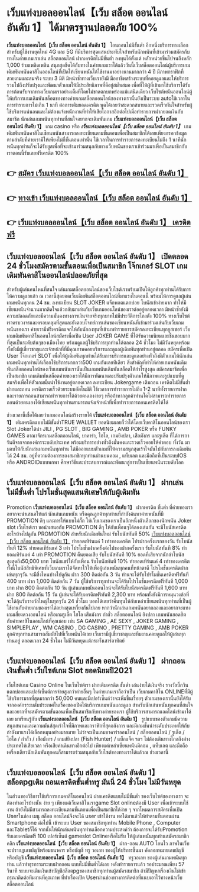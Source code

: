 # เว็บแท่งบอลออนไลน์【เว็บ สล็อต ออนไลน์ อันดับ 1】  ได้มาตรฐานปลอดภัย 100%

**เว็บแท่งบอลออนไลน์【เว็บ สล็อต ออนไลน์ อันดับ 1】** โอนถอนไม่มีขั้นต่ำ  อีกหนึ่งบริการทางเลือกสำหรับผู้ใช้งานยุคใหม่ 4G และ 5G ที่มีบริการสุดแสนประทับใจสำหรับนักพนันที่เข้ามาร่วมสมัครกับทางในค่ายเกมเราเล่น สล็อตออนไลน์ ฝากเครดิตไม่มีขั้นต่ำ ลงทุนได้ตั้งแต่ หลักหน่วยขึ้นไปจนถึงหลัก 1,000 ร่วมเพลิดเพลิน สนุกสุดขีดได้กับทางในค่ายเกมเราได้แล้ววันนี้เว็บสล็อตออนไลน์ผู้บริการเกมเดิมพันพนันคาสิโนออนไลน์ที่เปิดให้เซียนพนันได้ใช้งานมาอย่างนานมากกว่า 4 ปี มีภาพกราฟิกที่สวยงามและสมจริง ระบบ 3 มิติ
มิหนำซ้ำทางเว็บเรายังมี มืออาชีพสร้างระบบที่คอยดูแลและให้บริการ  รวมไปถึงปรับปรุงและพัฒนาตัวเกมให้มีประสิทธิภาพที่ดีอยู่สม่ำเสมอ เพื่อที่ให้ผู้ที่เข้ามาใช้บริการได้รับการต้อนรับจากทางเว็บเกมเราอย่างเต็มที่โดยไม่ขาดตกบกพร่องแม้แต่นิดเดียว เว็บไซต์พนันออนไลน์ผู้ให้บริการเกมเดิมพันสล็อตของทางค่ายเกมสล็อตออนไลน์ของทางเรานั้นยังเป็นระบบ autoใช้เวลาในการทำรายการไม่เกิน 1 นาที ต่อการเติมยอดเครดิต พูดได้เลยว่าสะดวกสบายและรวดเร็วทันใจสำหรับผู้ใช้บริการแน่นอนและไม่ต้องแจ้งพนักงานที่ทำให้เสียโอกาสอีกต่อไปเมื่อทำรายการฝากยอดเงินกับสมาชิก
นักเล่นเกมพนันทุกท่านที่สนใจอยากจะเดิมพันเกม **เว็บแท่งบอลออนไลน์【เว็บ สล็อต ออนไลน์ อันดับ 1】** เกม casino  หรือ ***เว็บแท่งบอลออนไลน์【เว็บ สล็อต ออนไลน์ อันดับ 1】*** เกมเดิมพันพนันคาสิโนเซียนพนันสามารถลงทะเบียนตามขั้นตอนเพื่อเป็นสมาชิกได้เลยเพียงกรอกข้อมูลตามลำดับที่ค่ายเรามีให้เพียงไม่กี่ขั้นตอนเท่านั้น ใช้เวลาในการทำรายการลงทะเบียนไม่ถึง 1 นาทีนักพนันทุกท่านก็จะได้รับยูสเพื่อที่จะเข้ามาร่วมสนุกกับทางเว็บพนันของเราเข้าร่วมมาเพื่อเป็นสมาชิกกับเราตอนนี้รับเลยฟรีเครดิต 100%

## 👉 [สมัคร เว็บแท่งบอลออนไลน์【เว็บ สล็อต ออนไลน์ อันดับ 1】](https://archa888.com/)
## 👉 [ทางเข้า เว็บแท่งบอลออนไลน์【เว็บ สล็อต ออนไลน์ อันดับ 1】](https://archa888.com/)
## 👉 [เว็บแท่งบอลออนไลน์【เว็บ สล็อต ออนไลน์ อันดับ 1】 เครดิตฟรี](https://archa888.com/)

## เว็บแท่งบอลออนไลน์【เว็บ สล็อต ออนไลน์ อันดับ 1】 เปิดตลอด  24 ชั่วโมงสมัครตามขั้นตอนเพื่อเป็นสมาชิก โจ๊กเกอร์ SLOT เกมเดิมพันคาสิโนออนไลน์ปลอดภัยที่สุด

สำหรับผู้เล่นคนไหนที่สนใจ เล่นเกมสล็อตออนไลน์ของเว็บไซต์เราพร้อมเปิดให้ลูกค้าทุกท่านได้รับการให้ความดูแลแล้ว ณ เวลานี้สุดยอดเว็บเดิมพันสล็อตออนไลน์ที่มาแรงในตอนนี้ พร้อมให้การดูแลผู้เล่นเกมพนันทุกคน 24 ชม. ลงทะเบียน SLOT JOKER แจ็กพอตแตกบ่อย โบนัสเข้าง่ายมาก ทำให้มีเซียนพนันจำนวนมากติดใจแล้วกลับมาเล่นกับเว็บเกมออนไลน์ของเราต่ออยู่ตลอดเวลา มิหนำซ้ำยังมีความปลอดภัยและมีความมั่นคงทางการเงินจ่ายจริงทุกบาทไม่มีประวัติการโกงตัง 100% ทางเว็บไซต์เราครบวงจรและครอบคลุมที่สุดและยังตอบโจทย์การเล่นของเซียนพนันที่เข้ามาร่วมเล่นกับเว็บเกมพนันของเรา
ค่ายเรามีฟรีเครดิตแจกให้กับนักลงทุนที่เข้ามาทำรายการสมัครลงทะเบียนทุกยูสเซอร์ เว็บเกมเดิมพันคาสิโนออนไลน์สมัครเพื่อเปิด User JOKER GAME ที่ได้รับความนิยมและชื่นชอบมากที่สุดเป็นระดับต้นๆของเมืองไทย พร้อมดูแลผู้ใช้บริการทุกท่านได้ตลอด 24 ชั่วโมง ไม่มีวันหยุดพร้อมทั้งยังมีผู้เชี่ยวชาญและเจ้าหน้าที่ที่มีคุณภาพคอยบริการและดูแลผู้เดิมพันทุกท่านอยู่ตลอด สมัครเพื่อเปิด User โจ๊กเกอร์ SLOT เพื่อให้ผู้เดิมพันทุกท่านได้รับการบริการและดูแลอย่างทั่วถึงมีตัวเกมให้นักเล่นเกมพนันทุกท่านได้เลือกใช้บริการมากกว่า500 เกมกันเลยทีเดียว
สิ่งสำคัญที่ทำให้ค่ายเกมพนันเดิมพันสล็อตออนไลน์ของเว็บเกมพนันเรานั้นเป็นเกมพนันเดิมพันสล็อตให้กำไรสูงสุด สมัครสมาชิกเพื่อเป็นสมาชิก  เกมเดิมพันสล็อตค่ายของเราได้มีการพัฒนาและปรับปรุงตัวเกมให้มีภาพและรูปแบบที่ดูสมจริงเพื่อให้ตัวเกมนั้นน่าใช้งานอยู่ตลอดเวลา ลงทะเบียน Jokergame เติมถอน เครดิตไม่มีขั้นต่ำ ฝากและถอน เครดิตรวดเร็วด้วยระบบอัตโนมัติ ใช้เวลาการทำรายการไม่ถึง 1-2 นาทีทั้งรายการฝากและรายการถอนสามารถทำรายการได้ด้วยตนเองง่ายๆ หรือถ้าหากลูกค้าท่านใดไม่สามารถทำรายการถอนด้วยตนเองได้เซียนพนันทุกท่านสามารถแจ้งเจ้าหน้าที่เพื่อทำรายการถอนเครดิตให้ได้

ช่วงเวลานี้เชื่อได้เลยว่าเกมออนไลน์สร้างรายได้ **เว็บแท่งบอลออนไลน์【เว็บ สล็อต ออนไลน์ อันดับ 1】** เติมเครดิตแบบไม่มีขั้นต่ำTRUE WALLET ยอดนิยมเลยก็ว่าได้โดยเว็บคาสิโนออนไลน์ของเรา Slot Jokerได้นำ  JILI , PG SLOT , BIG GAMING , AMB POKER หรือ FUNKY GAMES อาณาจักรเกมสล็อตออนไลน์, บาคาร่า, ไฮโล, เกมยิงปลา, เสือมังกร และรูเล็ต ที่ได้การการันตีจากจากองค์กรระบดับประเทศ พร้อมบริการอย่างทั่วถึงมั่นคงและรวดเร็วคอยให้คำตอบ ทั้งวัน มามอบให้กับนักเล่นเกมพนันทุกท่าน ได้มีออกแบบตัวเกมที่ให้ความสนุกสุดเร้าใจมันไปกับการลงเดิมพัน ได้ 24 ชม. อยู่ที่ความต้องการของสมาชิกทุกท่านผ่านบนคอม , แท็บเลต และมือถือที่เป็นระบบIOS หรือ ANDROIDแบบพกพา ศึกษาวิธีและประสบการณ์และพัฒนาสู่การเป็นเซียนพนันระบดับโลก

## เว็บแท่งบอลออนไลน์【เว็บ สล็อต ออนไลน์ อันดับ 1】 ฝากเล่นไม่มีขั้นต่ำ โปรโมชั่นสุดแสนพิเศษให้กับผู้เดิมพัน

 Promotion  **เว็บแท่งบอลออนไลน์【เว็บ สล็อต ออนไลน์ อันดับ 1】** ฝากเครดิต ขั้นต่ำ ที่ค่ายของเราอยากจะนำเสนอให้แก่  นักเล่นเกมพนัน หรือคุณลูกค้าทุกท่านที่กำลังค้นหาค่ายพนันที่มี  PROMOTION ดีๆ และการให้แบบไม่กั๊ก ให้เว็บเกมของเราเป็นอีกหนึ่งตัวเลือกของนักพนัน Joker slot เว็บไซต์เรา ขอนำเสนอกับ PROMOTION ดีๆ ให้กับเพื่อนๆได้ลองเล่นกัน จะมีโบนัสเครดิตอะไรบ้างไปดูกัน
 PROMOTION สำหรับนักเดิมพันใหม่ รับโบนัสทันที 50% [เว็บแท่งบอลออนไลน์【เว็บ สล็อต ออนไลน์ อันดับ 1】](https://archa888.com/) ทำยอดเทิร์นแค่ 1 เท่าของเครดิต
โปรฝากครั้งแรกของวัน รับโบนัสทันที 12% ทำยอดเทิร์นแค่ 3 เท่า
โปรโมชั่นฝากครั้งต่อไปของฝากครั้งแรก รับโบนัสทันที 8% ทำยอดเทิร์นแค่ 4 เท่า
 PROMOTION คืนยอดเสีย รับโบนัสทันที 10% ยอดที่เสียจากนักล่าโบนัส สูงสุดถึง50,000 บาท
โบนัสแชร์ให้กับเพื่อน รับโบนัสทันที 10% ทำยอดเทิร์นแค่ 4 เท่าของเครดิต
ทั้งนี้โบนัสสิทธิพิเศษที่เว็บเกมเราได้จัดหาไว้ให้เพื่อผู้เล่นพนันทุกคนที่หน้าตาดี โปรโมชั่นเครดิตฝากเล่นทุกๆวัน จะมีสิ่งไหนบ้างไปดูกัน
ฝาก 300 ติดต่อกัน 3 วัน ท่านจะได้รับโปรโมชั่นเครดิตฟรีทันที 400 บาท
ฝาก 1,000 ติดต่อกัน 7 วัน ผู้ใช้บริการทุกท่านจะได้รับโปรโมชั่นเครดิตฟรีทันที 1,000 บาท
ฝาก 800 ติดต่อกัน 10 วัน ผู้เล่นเกมพนันออนไลน์จะได้รับโบนัสเครดิตฟรีทันที 1,600 บาท
ฝาก 800 ติดต่อกัน 15 วัน ผู้เล่นจะได้รับเครดิตฟรีทันที 2,300 บาท
พร้อมทั้งยังมีการหมุนวงล้อที่จะได้ลุ้นรับรางวัลใหญ่ในทุกๆวัน 24 ชั่วโมง บอกได้เลยว่าคืนทุนให้กับเหล่าเซียนพนันทุกท่านที่เป็นผู้ใช้งานกับค่ายเกมของเราได้อย่างสุดเหวี่ยงกันไปเลย หากว่านักเล่นเกมพนันอยากลองและอยากจะแทง เกมเสี่ยงดวงออนไลน์ หรือเกมรูเล็ต ไฮโล เสือมังกร กำถั่ว สล็อตออนไลน์ ยิงปลา เกมพนันยอดฮิต กับค่ายคาสิโนออนไลน์ที่คุณชอบ เช่น SA GAMING , AE SEXY , JOKER GAMING , SIMPLEPLAY , WM CASINO , DG CASINO , PRETTY GAMING , AMB POKER  ลูกค้าทุกท่านสามารถสัมผัสไปที่เว็บพนันได้เลย เว็บเรามีผู้เชี่ยวชาญและทีมงานคอยดูแลให้ผู้เล่นทุกท่านอยู่ ตลอดเวลา 24 ชั่วโมง ไม่มีวันหยุดแม้กระทั่งเสาร์อาทิตย์

## เว็บแท่งบอลออนไลน์【เว็บ สล็อต ออนไลน์ อันดับ 1】 ฝากถอนเงินขั้นต่ำ  เว็บไซต์เกม Slot ยอดนิยมปี2021

เว็บไซต์เกม  Casino Online ในเว็บไซต์เรา ฝากเติมเครดิต ขั้นต่ำ เล่นง่ายได้เงินจริง รางวัลบิ๊กวินแตกบ่อยและเปอร์เซ็นต์การจ่ายสูงกว่าค่ายอื่นๆ ในค่ายเกมเราถือว่าเป็น เว็บเกมคาสิโน ONLINEที่มีผู้ใช้บริการมากที่สุดมากกว่า 50,000 คนและมีเปอร์เซ็นต์ว่าจะเพิ่มขึ้นเรื่อยๆ ตัวเกมของเรานั้นยังได้รับจากองค์กรระบดับประเทศในเรื่องของเปิดให้บริการเกมพนันและดูแล สำหรับนักเล่นพนันทุกคนที่สนใจและอยากที่จะสมัครตามขั้นตอนเพื่อเป็นสมาชิกกับทางค่ายของเรา ผู้ใช้บริการสามารถแอดไลน์เข้ามาได้เลย
	มาเรียนรู้กับ **เว็บแท่งบอลออนไลน์【เว็บ สล็อต ออนไลน์ อันดับ 1】** รูปแบบของตัวเกมมีความสนุกสนานและความมันส์สุดเร้าใจที่มีภาพและกราฟิกที่สุดอลังการ และมีเกมชั้นนำระดับประเทศให้กับกำลังมาแรงได้เลือกหมุนอย่างมากมาย  ไม่ว่าจะเป็นเกมบาคาร่าออนไลน์ / สล็อตออนไลน์ / รูเล็ต / ไฮโล / กำถั่ว / เสือมังกร / เกมส์ยิงปลา (Fish Hunter) / แบ็กแจ็ค ฯลฯ ไม่ต้องเดินทางไกลถึงต่างประเทศให้เสียเวลา หรือเสียค่าเดินทางอีกต่อไป เพียงแค่เหล่าเซียนพนันมีคอม , แท็บเลต และมือถือเครื่องเดียวนักเดิมพันทุกคนก็สามารถร่วมสนุกกับเว็บไซต์ของทางเราได้แล้วณ ช่วงเวลานี้

## เว็บแท่งบอลออนไลน์【เว็บ สล็อต ออนไลน์ อันดับ 1】 สล็อตpgเติม ถอนเครดิตขั้นต่ำทรู มันนี่ 24 ชั่วโมง ไม่มีวันหยุด

ในส่วนของวิธีการใช้บริการเกมคาสิโนออนไลน์ ฝากเครดิตแบบไม่มีขั้นต่ำ ของเว็บไซต์ของทางเรา จะต้องทำอะไรบ้างนั้น ง่าย ๆ เพียงแค่เว็บคาสิโนเราgame Slot onlineต้องมี User เพื่อเข้าระบบใช้งาน ถ้ายังไม่มีสามารถลงทะเบียนตามขั้นตอนเพื่อเป็นสมาชิกได้ง่าย ๆ จากโหมดการสมัครเพื่อเปิด Userในช่อง เมนู สล็อต ออนไลน์จึงจะได้ user เข้าใช้งาน พอได้มาแล้วให้ทำตามขั้นตอนผ่าน Smartphone ต่อไปนี้
เข้าระบบ User  ของสมาชิกทุกท่าน Mobile Phone , Computer และTabletก็ได้
จากนั้นให้นักเล่นพนันทุกท่านเลือกความประสงค์ว่า ต้องการจะได้รับPromotion รับเลยเครดิตฟรี 100 เปอร์เซ็นต์ gameslot Onlineหรือไม่รับ
ให้ผู้เล่นพนันทุกท่านสมัครสมาชิก คลิก **เว็บแท่งบอลออนไลน์【เว็บ สล็อต ออนไลน์ อันดับ 1】** ฝาก-ถอน AUTO โอนไว ภาพในเว็บจะปรากฏเลขบัญชีพร้อมธนาคาร หรือบัญชี ทรู วอเลท ของผู้ให้บริการขึ้นมา
คัดลอกหมายเลขบัญชี หรือบัญชี **เว็บแท่งบอลออนไลน์【เว็บ สล็อต ออนไลน์ อันดับ 1】** ทรูวอเลท ของผู้เล่นเกมพนันทุกท่าน แล้วทำธุรกรรมระบบฝากถอน แบบไม่มีขั้นต่ำได้เลย
หลังทำรายการแล้ว รอประมาณเพียง 57 วินาที ระบบจะเติมเงินเข้าบัญชีสล็อตpgของสมาชิกทุกท่านผู้สมัครสมาชิก
ถ้ามีปัญหาเรื่องเงินไม่เข้า กรุณาติดต่อทีมงานที่คุณภาพ ที่ทำเรื่องเปิด Userผ่านช่องทางการติดต่อที่แนบเอาไว้ทางหน้าเว็บสล็อตออนไลน์


